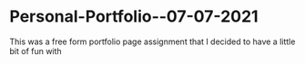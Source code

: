 # Personal-Portfolio--07-07-2021
This was a free form portfolio page assignment that I decided to have a little bit of fun with
